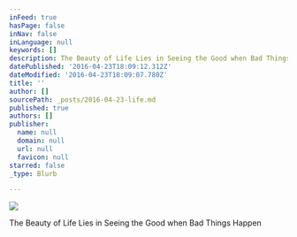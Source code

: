 ```yaml
---
inFeed: true
hasPage: false
inNav: false
inLanguage: null
keywords: []
description: The Beauty of Life Lies in Seeing the Good when Bad Things Happen
datePublished: '2016-04-23T18:09:12.312Z'
dateModified: '2016-04-23T18:09:07.780Z'
title: ''
author: []
sourcePath: _posts/2016-04-23-life.md
published: true
authors: []
publisher:
  name: null
  domain: null
  url: null
  favicon: null
starred: false
_type: Blurb

---
```

![](https://the-grid-user-content.s3-us-west-2.amazonaws.com/8f8fe21e-22d9-43f2-a375-428824fe5f1e.jpg)

The Beauty of Life Lies in Seeing the Good when Bad Things Happen
